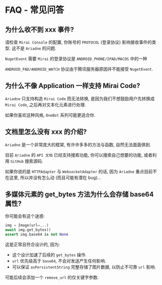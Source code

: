 # FAQ - 常见问答

## 为什么收不到 xxx 事件?

请检查 `Mirai Console` 的配置, 你账号的 `PROTOCOL` (登录协议) 影响接收事件的类型. 这不是 `Ariadne` 的问题.

`NugetEvent` 需要 `Mirai` 的登录协议是 `ANDROID_PHONE/IPAD/MACOS` 中的一种

`ANDROID_PAD/ANDROID_WATCH` 协议由于腾讯服务器原因并不能接受 `NugetEvent`.

## 为什么不像 Application 一样支持 Mirai Code?

`Ariadne` 只支持构造 `Mirai Code` 而无法转换, 是因为我们不想鼓励用户先转换成 `Mirai Code`, 之后再对文本化元素进行处理.

如果你喜欢这种风格, `OneBot` 系列可能更适合你.

## 文档里怎么没有 xxx 的介绍?

`Ariadne` 是一个非常庞大的框架, 有许许多多的方法与函数, 自然无法面面俱到.

目前 `Ariadne` 的 `API 文档` 已经支持搜索功能, 你可以搜索自己想要的功能, 或者利用 `GitHub` 搜索源码.

如果你说的是 `HTTPAdapter` 与 `WebsocketAdapter` 的话, 因为 `Ariadne` 重点目前不在这里, 所以并没有怎么动 (而且可能有潜在 bug)...

## 多媒体元素的 get_bytes 方法为什么会存储 base64 属性?

你可能会有这个迷惑:

```py
img = Image(url=...)
await img.get_bytes()
assert img.base64 is not None
```

这是正常且符合设计的, 因为:

-   这个设计加速了后续的 `get_bytes` 操作.
-   `url` 优先级高于 `base64`, 不会对发送产生任何影响.
-   可以保证 `asPersistentString` 完整存储了图片数据, 以防止不可靠 `url` 影响.

可能后续会添加一个 `remove_url` 的仅关键字参数.

